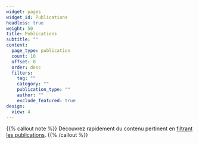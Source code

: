 ```yaml
---
widget: pages
widget_id: Publications
headless: true
weight: 50
title: Publications
subtitle: ""
content:
  page_type: publication
  count: 10
  offset: 0
  order: desc
  filters:
    tag: ""
    category: ""
    publication_type: ""
    author: ""
    exclude_featured: true
design:
  view: 4
---
```

{{% callout note %}}
Découvrez rapidement du contenu pertinent en [filtrant les publications](./publication/).
{{% /callout %}}
